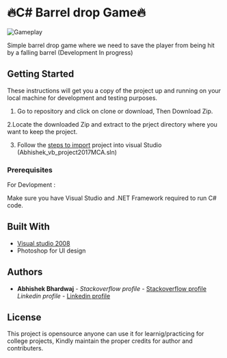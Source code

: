 # 🔥C\# Barrel drop Game🔥

![Gameplay](https://media.giphy.com/media/9MJ7ePTrxCEzdS2D7Q/giphy.gif)

Simple barrel drop game where we need to save the player from being hit by a falling barrel (Development In progress)

## Getting Started

These instructions will get you a copy of the project up and running on your local machine for development and testing purposes.  

1. Go to repository and click on clone or download, Then Download Zip. 

2.Locate the downloaded Zip and extract to the prject directory where you want to keep the project.

3. Follow the [steps to import](http://support.objecteering.com/objecteering6.1/help/us/csharp_developer/using_visual_studio/importing_existing_vs_project.htm) project into visual Studio (Abhishek_vb_project2017MCA.sln)

### Prerequisites

For Devlopment :

Make sure you have Visual Studio and .NET Framework required to run C# code. 
 
## Built With

* [Visual studio 2008](https://www.microsoft.com/en-in/download/details.aspx?id=7873)
* Photoshop for UI design 
 
## Authors

* **Abhishek Bhardwaj** - *Stackoverflow profile* - [Stackoverflow profile](https://stackoverflow.com/users/6870223/abhi?tab=profile)
			  *Linkedin profile* - [Linkedin profile](https://www.linkedin.com/in/abhishek-bhardwaj-b16764166)
 

## License

This project is opensource anyone can use it for learnig/practicing for college projects, Kindly maintain the proper credits for author and contributers.
